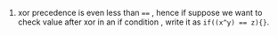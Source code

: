 1. xor precedence is even less than `==` , hence if suppose we want to check value after xor in an if condition , write it as `if((x^y) == z){}`.